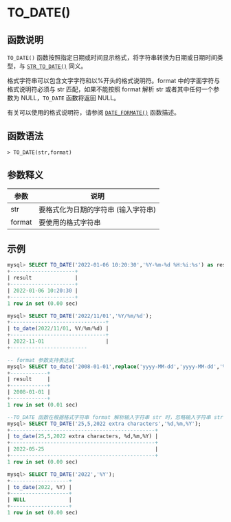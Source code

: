 # **TO_DATE()**

## **函数说明**

`TO_DATE()` 函数按照指定日期或时间显示格式，将字符串转换为日期或日期时间类型，与 [`STR_TO_DATE()`](str-to-date.md) 同义。

格式字符串可以包含文字字符和以%开头的格式说明符。format 中的字面字符与格式说明符必须与 str 匹配，如果不能按照 format 解析 str 或者其中任何一个参数为 NULL，`TO_DATE` 函数将返回 NULL。

有关可以使用的格式说明符，请参阅 [`DATE_FORMATE()`](date-format.md) 函数描述。

## **函数语法**

```
> TO_DATE(str,format)
```

## **参数释义**

|  参数   | 说明 |
|  ----  | ----  |
| str    | 要格式化为日期的字符串 (输入字符串)   |
| format | 要使用的格式字符串  |

## **示例**

```sql
mysql> SELECT TO_DATE('2022-01-06 10:20:30','%Y-%m-%d %H:%i:%s') as result;
+---------------------+
| result              |
+---------------------+
| 2022-01-06 10:20:30 |
+---------------------+
1 row in set (0.00 sec)

mysql> SELECT TO_DATE('2022/11/01','%Y/%m/%d');
+-------------------------------+
| to_date(2022/11/01, %Y/%m/%d) |
+-------------------------------+
| 2022-11-01                    |
+-------------------------

-- format 参数支持表达式
mysql> SELECT to_date('2008-01-01',replace('yyyy-MM-dd','yyyy-MM-dd','%Y-%m-%d')) as result;
+------------+
| result     |
+------------+
| 2008-01-01 |
+------------+
1 row in set (0.01 sec)

--TO_DATE 函数在根据格式字符串 format 解析输入字符串 str 时，忽略输入字符串 str 末尾的额外字符
mysql> SELECT TO_DATE('25,5,2022 extra characters','%d,%m,%Y'); 
+-----------------------------------------------+
| to_date(25,5,2022 extra characters, %d,%m,%Y) |
+-----------------------------------------------+
| 2022-05-25                                    |
+-----------------------------------------------+
1 row in set (0.00 sec)

mysql> SELECT TO_DATE('2022','%Y');
+-------------------+
| to_date(2022, %Y) |
+-------------------+
| NULL              |
+-------------------+
1 row in set (0.00 sec)
```  
